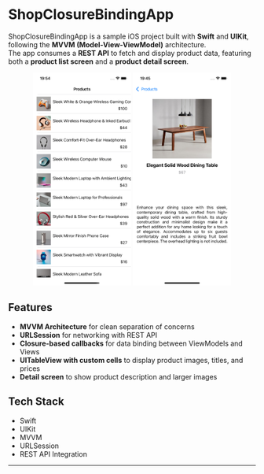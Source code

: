 # ShopClosureBindingApp

ShopClosureBindingApp is a sample iOS project built with **Swift** and **UIKit**, following the **MVVM (Model-View-ViewModel)** architecture.  
The app consumes a **REST API** to fetch and display product data, featuring both a **product list screen** and a **product detail screen**.  

<p align="center">
  <img src="images/mainScreen.png" alt="Main Screen" width="200"/>
  <img src="images/detailScreen.png" alt="Detail Screen" width="200"/>
</p>

## Features
- **MVVM Architecture** for clean separation of concerns  
- **URLSession** for networking with REST API  
- **Closure-based callbacks** for data binding between ViewModels and Views  
- **UITableView with custom cells** to display product images, titles, and prices  
- **Detail screen** to show product description and larger images  

## Tech Stack
- Swift  
- UIKit  
- MVVM  
- URLSession  
- REST API Integration  

---
